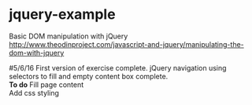# jquery-example
Basic DOM manipulation with jQuery  
http://www.theodinproject.com/javascript-and-jquery/manipulating-the-dom-with-jquery

#5/6/16
First version of exercise complete. jQuery navigation using selectors to fill and empty content box complete.  
**To do**
Fill page content  
Add css styling
